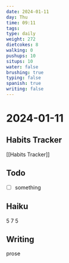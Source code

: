 ```yaml
---
date: 2024-01-11
day: Thu
time: 09:11
tags: 
type: daily
weight: 272
dietcokes: 8
walking: 0
pushups: 10
situps: 10
water: false
brushing: true
typing: false
spanish: true
writing: false
---
```

# 2024-01-11

## Habits Tracker
[[Habits Tracker]]

## Todo
- [ ] something 
## Haiku
5
7
5
## Writing
prose
